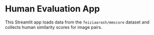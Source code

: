 # Human Evaluation App

This Streamlit app loads data from the `feiziaarash/mmscore` dataset and collects human similarity scores for image pairs.